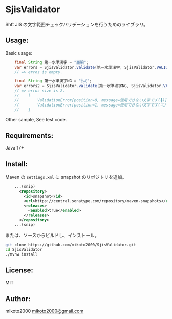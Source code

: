 # SjisValidator

Shft JIS の文字範囲チェックバリデーションを行うためのライブラリ。


## Usage:

Basic usage:

```java
    final String 第一水準漢字 = "亜腕";
    var errors = SjisValidator.validate(第一水準漢字, SjisValidator.VALID_AREA_第一水準漢字);
    // => erros is empty.

    final String 第一水準漢字NG = "╂弌";
    var errors2 = SjisValidator.validate(第一水準漢字NG, SjisValidator.VALID_AREA_第一水準漢字);
    // => erros size is 2.
    //    [
    //        ValidationError[position=0, message=使用できない文字です(╂)],
    //        ValidationError[position=1, message=使用できない文字です(弌)]
    //    ]
```

Other sample, See test code.


## Requirements:

Java 17+


## Install:

Maven の `settings.xml` に snapshot のリポジトリを追加。

```xml
    ...(snip)
      <repository>
        <id>snapshot</id>
        <url>https://central.sonatype.com/repository/maven-snapshots</url>
        <releases>
          <enabled>true</enabled>
        </releases>
      </repository>
    ...(snip)
```

または、ソースからビルドし、インストール。

```sh
git clone https://github.com/mikoto2000/SjisValidator.git
cd SjisValidator
./mvnw install
```

## License:

MIT

## Author:

mikoto2000 <mikoto2000@gmail.com>

